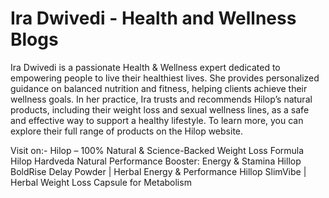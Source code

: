# Ira Dwivedi - Health and Wellness Blogs
Ira Dwivedi is a passionate Health & Wellness expert dedicated to empowering people to live their healthiest lives. She provides personalized guidance on balanced nutrition and fitness, helping clients achieve their wellness goals. In her practice, Ira trusts and recommends Hilop’s natural products, including their weight loss and sexual wellness lines, as a safe and effective way to support a healthy lifestyle. To learn more, you can explore their full range of products on the Hilop website.

Visit on:-
Hilop – 100% Natural & Science-Backed Weight Loss Formula
Hilop Hardveda Natural Performance Booster: Energy & Stamina
Hillop BoldRise Delay Powder | Herbal Energy & Performance
Hillop SlimVibe | Herbal Weight Loss Capsule for Metabolism
